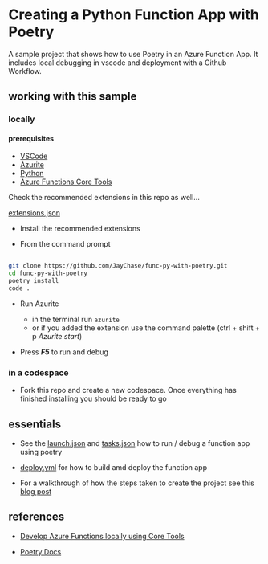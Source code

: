 # Creating a Python Function App with Poetry

A sample project that shows how to use Poetry in an Azure Function App. It includes local debugging in vscode and deployment with a Github Workflow.

## working with this sample

### locally

#### prerequisites

- [VSCode](https://code.visualstudio.com/)
- [Azurite](https://marketplace.visualstudio.com/items?itemName=Azurite.azurite) 
- [Python](https://www.python.org/downloads/)
- [Azure Functions Core Tools](https://learn.microsoft.com/en-us/azure/azure-functions/functions-run-local?tabs=windows%2Cisolated-process%2Cnode-v4%2Cpython-v2%2Chttp-trigger%2Ccontainer-apps&pivots=programming-language-python#install-the-azure-functions-core-tools)

Check the recommended extensions in this repo as well...

[extensions.json](./.vscode/extensions.json)


- Install the recommended extensions

- From the command prompt

```bash

git clone https://github.com/JayChase/func-py-with-poetry.git
cd func-py-with-poetry
poetry install
code .
```

- Run Azurite
    - in the terminal run `azurite`
    - or if you added the extension use the command palette (ctrl + shift + p *Azurite start*)

- Press ***F5*** to run and debug

### in a codespace

- Fork this repo and create a new codespace. Once everything has finished installing you should be ready to go

## essentials

- See the [launch.json](./.vscode/launch.json) and [tasks.json](./.vscode/tasks.json) how to run / debug a function app using poetry  

- [deploy.yml](./.github/workflows/deploy.yml) for how to build amd deploy the function app

- For a walkthrough of how the steps taken to create the project see this [blog post](https://www.usefuldev.com/post/Create%20a%20function%20app%20with%20poetry)

## references

- [Develop Azure Functions locally using Core Tools](https://learn.microsoft.com/en-us/azure/azure-functions/functions-run-local?tabs=windows%2Cisolated-process%2Cnode-v4%2Cpython-v2%2Chttp-trigger%2Ccontainer-apps&pivots=programming-language-python)

- [Poetry Docs](https://python-poetry.org/docs/)